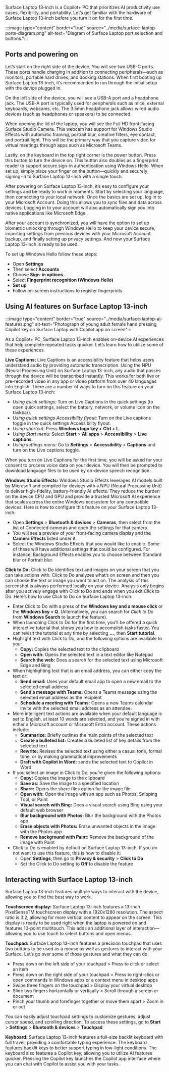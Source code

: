 Surface Laptop 13-inch is a Copilot+ PC that prioritizes AI productivity use cases, flexibility, and portability. Let’s get familiar with the hardware of Surface Laptop 13-inch before you turn it on for the first time.

:::image type="content" border="true" source="../media/surface-laptop-ports-diagram.png" alt-text="Diagram of Surface Laptop port selection and buttons.":::

## Ports and powering on

Let’s start on the right side of the device. You will see two USB-C ports. These ports handle charging in addition to connecting peripherals—such as monitors, portable hard drives, and docking stations. When first booting up Surface Laptop 13-inch, it’s recommended to run through the initial setup with the device plugged in.

On the left side of the device, you will see a USB-A port and a headphone jack. The USB-A port is typically used for peripherals such as mice, external keyboards, webcams, etc. The 3.5mm headphone jack allows wired audio devices (such as headphones or speakers) to be connected.

When opening the lid of the laptop, you will see the Full HD front-facing Surface Studio Camera. This webcam has support for Windows Studio Effects with automatic framing, portrait blur, creative filters, eye contact, and portrait light. This will be the primary way that you capture video for virtual meetings through apps such as Microsoft Teams.

Lastly, on the keyboard in the top right corner is the power button. Press this button to turn the device on. This button also doubles as a fingerprint reader to support secure sign-in authentication using Windows Hello. When set up, simply place your finger on the button—quickly and securely signing-in to Surface Laptop 13-inch with a single touch.

After powering on Surface Laptop 13-inch, it’s easy to configure your settings and be ready to work in moments. Start by selecting your language, then connecting to your local network. Once the basics are set up, log in to your Microsoft Account. Doing this allows you to sync files and data across devices. Logging in to your account will also automatically sign you into native applications like Microsoft Edge.

After your account is synchronized, you will have the option to set up biometric unlocking through Windows Hello to keep your device secure, importing settings from previous devices with your Microsoft Account backup, and finally setting up privacy settings. And now your Surface Laptop 13-inch is ready to be used.

To set up Windows Hello follow these steps:

- Open **Settings**
- Then select **Accounts**
- Choose **Sign-in options**
- Select **Fingerprint recognition (Windows Hello)**
- **Set up**
- Follow on-screen instructions to register fingerprints

## Using AI features on Surface Laptop 13-inch

:::image type="content" border="true" source="../media/surface-laptop-ai-features.png" alt-text="Photograph of young adult female hand pressing Copilot key on Surface Laptop with Copilot app on screen":::

As a Copilot+ PC, Surface Laptop 13-inch enables on-device AI experiences that help complete repeated tasks quicker. Let’s learn how to utilize some of these experiences.

**Live Captions:** Live Captions is an accessibility feature that helps users understand audio by providing automatic transcription. Using the NPU (Neural Processing Unit) on Surface Laptop 13-inch, any audio that passes through the device will be transcribed instantly. This works for both live or pre-recorded video in any app or video platform from over 40 languages into English. There are a number of ways to turn on this feature on your Surface Laptop 13-inch:

- *Using quick settings:* Turn on Live Captions in the quick settings (to open quick settings, select the battery, network, or volume icon on the taskbar).
- *Using quick settings Accessibility flyout:* Turn on the Live captions toggle in the quick settings Accessibility flyout.
- *Using shortcut:* Press **Windows logo key + Ctrl + L**.
- *Using Start menu:* Select **Start** > **All apps** > **Accessibility** > **Live captions**.
- *Using settings menu:* Go to **Settings** > **Accessibility** > **Captions** and turn on the Live captions toggle.

When you turn on Live Captions for the first time, you will be asked for your consent to process voice data on your device. You will then be prompted to download language files to be used by on-device speech recognition.

**Windows Studio Effects:** Windows Studio Effects leverages AI models built by Microsoft and compiled for devices with a NPU (Neural Processing Unit) to deliver high-fidelity, battery-friendly AI effects. They reduce the burden on the device CPU and GPU and provide a trusted Microsoft AI experience that scales across the entire Windows ecosystem for any compatible devices. Here is how to configure this feature on your Surface Laptop 13-inch:

- Open **Settings** > **Bluetooth & devices** > **Cameras**, then select from the list of Connected cameras and open the settings for that camera.
- You will see a preview of your front-facing camera display and the **Camera Effects** listed under it.
- Select the Windows Studio Effects that you would like to enable. Some of these will have additional settings that could be configured. For instance, Background Effects enables you to choose between Standard blur or Portrait blur.

**Click to Do:** Click to Do identifies text and images on your screen that you can take actions with. Click to Do analyzes what’s on screen and then you can choose the text or image you want to act on. The analysis of this screenshot is always performed locally on your device. Analysis only begins after you actively engage with Click to Do and ends when you exit Click to Do. Here’s how to use Click to Do on Surface Laptop 13-inch:

- Enter Click to Do with a press of the **Windows key and a mouse click** or the **Windows key + Q**. (Alternatively, you can search for *Click to Do* from **Windows Search** to launch the feature).
- When launching Click to Do for the first time, you’ll be offered a quick interactive tutorial that shows you how to accomplish tasks faster. You can revisit the tutorial at any time by selecting **…**, then **Start tutorial**.
- Highlight text with Click to Do, and the following options are available to you:
  - **Copy:** Copies the selected text to the clipboard
  - **Open with:** Opens the selected text in a text editor like Notepad
  - **Search the web:** Does a search for the selected text using Microsoft Edge and Bing
- When highlighting text that is an email address, you can either copy the text or:
  - **Send email:** Uses your default email app to open a new email to the selected email address
  - **Send a message with Teams:** Opens a Teams message using the selected email address as the recipient
  - **Schedule a meeting with Teams:** Opens a new Teams calendar invite with the selected email address as an attendee.
- More intelligent text actions are available when your default language is set to English, at least 10 words are selected, and you’re signed in with either a Microsoft account or Microsoft Entra account. These actions include:
  - **Summarize:** Briefly outlines the main points of the selected text
  - **Create a bulleted list:** Creates a bulleted list of key details from the selected text
  - **Rewrite:** Revises the selected text using either a casual tone, formal tone, or by making grammatical improvements
  - **Draft with Copilot in Word:** sends the selected text to Copilot in Word
- If you select an image in Click to Do, you’re given the following options:
  - **Copy:** Copies the image to the clipboard
  - **Save as:** Save the image to a specified location
  - **Share:** Opens the share files option for the image file
  - **Open with:** Open the image with an app such as Photos, Snipping Tool, or Paint
  - **Visual search with Bing:** Does a visual search using Bing using your default web browser
  - **Blur background with Photos:** Blur the background with the Photos app
  - **Erase objects with Photos:** Erase unwanted objects in the image with the Photos app
  - **Remove background with Paint:** Remove the background of the image with Paint
- Click to Do is enabled by default on Surface Laptop 13-inch. If you do not want to use this feature, this is how to disable it:
  - Open **Settings**, then go to **Privacy & security** > **Click to Do**
  - Set the Click to Do setting to **Off** to disable the feature

## Interacting with Surface Laptop 13-inch

Surface Laptop 13-inch features multiple ways to interact with the device, allowing you to find the best way to work.

**Touchscreen display:** Surface Laptop 13-inch features a 13-inch PixelSenseTM touchscreen display with a 1920x1280 resolution. The aspect ratio is 3:2, allowing for more vertical content to appear on the screen. This display is ready to be used right when the laptop is powered on and features 10-point multitouch. This adds an additional layer of interaction—allowing you to use touch to select buttons and open menus.

**Touchpad:** Surface Laptop 13-inch features a precision touchpad that uses two buttons to be used as a mouse as well as gestures to interact with your Surface. Let’s go over some of those gestures and what they can do:

- Press down on the left side of your touchpad > Press to click or select an item
- Press down on the right side of your touchpad > Press to right-click or open commands in Windows apps or a context menu in desktop apps
- Swipe three fingers on the touchpad > Display your virtual desktop
- Slide two fingers horizontally or vertically > Scroll through a screen or document
- Pinch your thumb and forefinger together or move them apart > Zoom in or out

You can easily adjust touchpad settings to customize gestures, adjust cursor speed, and scrolling direction. To access these settings, go to **Start** > **Settings** > **Bluetooth & devices** > **Touchpad**

**Keyboard:** Surface Laptop 13-inch features a full-size backlit keyboard with full travel, providing a comfortable typing experience. The keyboard features backlit keys to better support typing in low-light conditions. The keyboard also features a Copilot key, allowing you to utilize AI features quicker. Pressing the Copilot key launches the Copilot app interface where you can chat with Copilot to assist you with your tasks.
